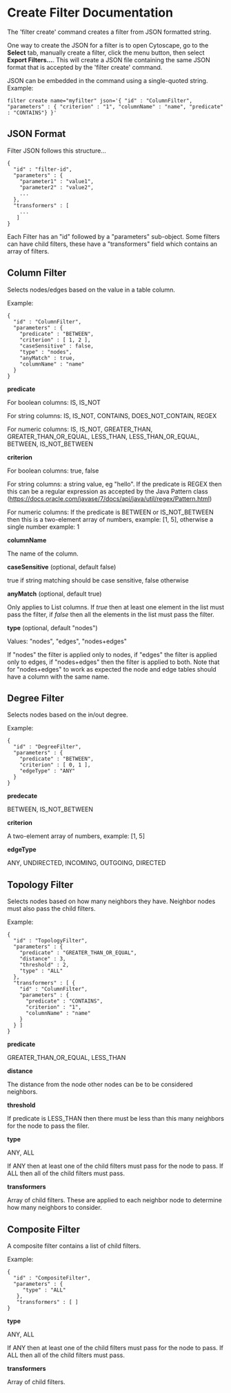 Create Filter Documentation
===========================

The 'filter create' command creates a filter from JSON formatted string.

One way to create the JSON for a filter is to open Cytoscape, go to the 
**Select** tab, manually create a filter, click the menu button, then
select **Export Filters...**. This will create a JSON file containing
the same JSON format that is accepted by the 'filter create' command.

JSON can be embedded in the command using a single-quoted string. Example:

```
filter create name="myfilter" json='{ "id" : "ColumnFilter", "parameters" : { "criterion" : "1", "columnName" : "name", "predicate" : "CONTAINS"} }'
```

JSON Format
-----------

Filter JSON follows this structure...

```
{
  "id" : "filter-id",
  "parameters" : {
    "parameter1" : "value1",
    "parameter2" : "value2",
    ...
  },
  "transformers" : [ 
    ...
   ]
}
```

Each Filter has an "id" followed by a "parameters" sub-object. Some filters
can have child filters, these have a "transformers" field which contains an
array of filters.


Column Filter
-------------

Selects nodes/edges based on the value in a table column.

Example:

```
{
  "id" : "ColumnFilter",
  "parameters" : {
    "predicate" : "BETWEEN",
    "criterion" : [ 1, 2 ],
    "caseSensitive" : false,
    "type" : "nodes",
    "anyMatch" : true,
    "columnName" : "name"
  }
}
```

**predicate**

  For boolean columns: IS, IS\_NOT
  
  For string columns: IS, IS\_NOT, CONTAINS, DOES\_NOT\_CONTAIN, REGEX
  
  For numeric columns: IS, IS\_NOT, GREATER\_THAN, GREATER\_THAN\_OR\_EQUAL, LESS\_THAN, LESS\_THAN\_OR\_EQUAL, BETWEEN, IS\_NOT\_BETWEEN
  
**criterion**

  For boolean columns: true, false
  
  For string columns: a string value, eg "hello". If the predicate is REGEX then this can be a regular expression as accepted by the Java Pattern class (https://docs.oracle.com/javase/7/docs/api/java/util/regex/Pattern.html)
  
  For numeric columns: If the predicate is BETWEEN or IS\_NOT\_BETWEEN then this is a two-element array of numbers, example: [1, 5], otherwise a single number example: 1
  
**columnName**

  The name of the column.
  
**caseSensitive** (optional, default false)

  true if string matching should be case sensitive, false otherwise

**anyMatch** (optional, default true)

  Only applies to List columns. If *true* then at least one element in the list must pass the filter, if *false* then all the elements in the list must pass the filter.
  
**type** (optional, default "nodes")

  Values: "nodes", "edges", "nodes+edges" 

  If "nodes" the filter is applied only to nodes, if "edges" the filter is applied only to edges, if "nodes+edges" then the filter is applied to both.
  Note that for "nodes+edges" to work as expected the node and edge tables should have a column with the same name.
  
 
Degree Filter
-------------

Selects nodes based on the in/out degree.

Example:

```
{
  "id" : "DegreeFilter",
  "parameters" : {
    "predicate" : "BETWEEN",
    "criterion" : [ 0, 1 ],
    "edgeType" : "ANY"
  }
}
```

**predecate**

BETWEEN, IS\_NOT\_BETWEEN

**criterion**

A two-element array of numbers, example: [1, 5]

**edgeType**

ANY, UNDIRECTED, INCOMING, OUTGOING, DIRECTED


Topology Filter
---------------

Selects nodes based on how many neighbors they have. Neighbor nodes must also pass the child filters.

Example:

```
{
  "id" : "TopologyFilter",
  "parameters" : {
    "predicate" : "GREATER_THAN_OR_EQUAL",
    "distance" : 3,
    "threshold" : 2,
    "type" : "ALL"
  },
  "transformers" : [ {
    "id" : "ColumnFilter",
    "parameters" : {
      "predicate" : "CONTAINS",
      "criterion" : "1",
      "columnName" : "name"
    }
  } ]
}
```

**predicate**

GREATER\_THAN\_OR\_EQUAL, LESS\_THAN

**distance**

The distance from the node other nodes can be to be considered neighbors.

**threshold**

If predicate is LESS\_THAN then there must be less than this many neighbors for the node to pass the filer.

**type**

ANY, ALL

If ANY then at least one of the child filters must pass for the node to pass. If ALL then all of the child filters must pass.

**transformers**

Array of child filters. These are applied to each neighbor node to determine how many neighbors to consider.


Composite Filter
----------------

A composite filter contains a list of child filters.

Example:

```
{ 
  "id" : "CompositeFilter",
  "parameters" : {
     "type" : "ALL"
   },
   "transformers" : [ ]
}
```

**type**

ANY, ALL

If ANY then at least one of the child filters must pass for the node to pass. If ALL then all of the child filters must pass.

**transformers**

Array of child filters.


